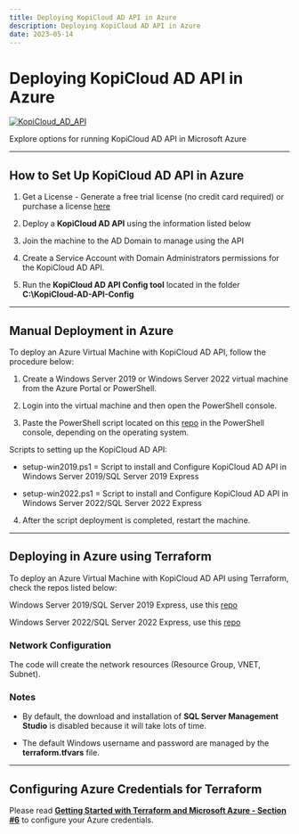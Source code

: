 ```yaml
---
title: Deploying KopiCloud AD API in Azure
description: Deploying KopiCloud AD API in Azure
date: 2023–05-14
---
```


# Deploying KopiCloud AD API in Azure
[![KopiCloud_AD_API](https://img.shields.io/badge/kopiCloud_ad-v1.0+-blueviolet.svg)](https://adapi.kopicloud.com)

Explore options for running KopiCloud AD API in Microsoft Azure

----

## How to Set Up KopiCloud AD API in Azure

1. Get a License - Generate a free trial license (no credit card required) or purchase a license [here](https://adapi.kopicloud.com/get-license)

2. Deploy a **KopiCloud AD API** using the information listed below

3. Join the machine to the AD Domain to manage using the API

4. Create a Service Account with Domain Administrators permissions for the KopiCloud AD API.

5. Run the **KopiCloud AD API Config tool** located in the folder **C:\KopiCloud-AD-API-Config**

----

## Manual Deployment in Azure

To deploy an Azure Virtual Machine with KopiCloud AD API, follow the procedure below:

1. Create a Windows Server 2019 or Windows Server 2022 virtual machine from the Azure Portal or PowerShell.

2. Login into the virtual machine and then open the PowerShell console.

3. Paste the PowerShell script located on this [repo](https://github.com/KopiCloud-AD-API/kopicloud-ad-api-setup-scripts) in the PowerShell console, depending on the operating system.

Scripts to setting up the KopiCloud AD API:

* setup-win2019.ps1 = Script to install and Configure KopiCloud AD API in Windows Server 2019/SQL Server 2019 Express

* setup-win2022.ps1 = Script to install and Configure KopiCloud AD API in Windows Server 2022/SQL Server 2022 Express

4. After the script deployment is completed, restart the machine.

----

## Deploying in Azure using Terraform

To deploy an Azure Virtual Machine with KopiCloud AD API using Terraform, check the repos listed below:

Windows Server 2019/SQL Server 2019 Express, use this [repo](https://github.com/KopiCloud-AD-API/terraform-azure-kopicloud-ad-api-instance-win2019)

Windows Server 2022/SQL Server 2022 Express, use this [repo](https://github.com/KopiCloud-AD-API/terraform-azure-kopicloud-ad-api-instance-win2022)

### Network Configuration

The code will create the network resources (Resource Group, VNET, Subnet).

### Notes

- By default, the download and installation of **SQL Server Management Studio** is disabled because it will take lots of time.

- The default Windows username and password are managed by the **terraform.tfvars** file.

----

## Configuring Azure Credentials for Terraform

Please read **[Getting Started with Terraform and Microsoft Azure - Section #6](https://medium.com/@gmusumeci/getting-started-with-terraform-and-microsoft-azure-a2fcb690eb67)** to configure your Azure credentials.


